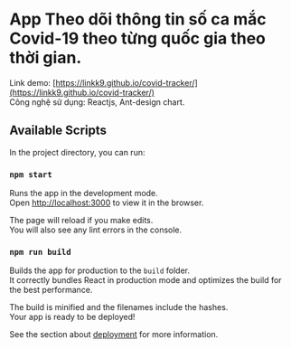 # App Theo dõi thông tin số ca mắc Covid-19 theo từng quốc gia theo thời gian.
Link demo: [https://linkk9.github.io/covid-tracker/](https://linkk9.github.io/covid-tracker/) \
Công nghệ sử dụng: Reactjs, Ant-design chart.

## Available Scripts

In the project directory, you can run:

### `npm start`

Runs the app in the development mode.\
Open [http://localhost:3000](http://localhost:3000) to view it in the browser.

The page will reload if you make edits.\
You will also see any lint errors in the console.

### `npm run build`

Builds the app for production to the `build` folder.\
It correctly bundles React in production mode and optimizes the build for the best performance.

The build is minified and the filenames include the hashes.\
Your app is ready to be deployed!

See the section about [deployment](https://facebook.github.io/create-react-app/docs/deployment) for more information.
